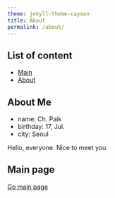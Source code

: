 ```yaml
---
theme: jekyll-theme-cayman
title: About
permalink: /about/
---
```


## List of content 

* [Main](/index)
* [About](/about)

## About Me

* name: Ch. Paik
* birthday: 17, Jul.
* city: Seoul

Hello, everyone. 
Nice to meet you.

## Main page

[Go main page](/index)
